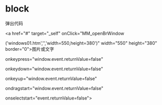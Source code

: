 # block
<script language="JavaScript"> 

<!-- Begin

self.moveTo(0,0) 

self.resizeTo(screen.availWidth,screen.availHeight) 

// End --> 

</script>
<script language="JavaScript" type="text/JavaScript">

function MM_openBrWindow(theURL,winName,features) {window.open(theURL,winName,features);}

</script>

弹出代码

<a href="#" target="_self" onClick="MM_openBrWindow


('windows01.htm','','width=550,height=380')" width="550" height="380" border="0">图片或文字


</a>

<body oncontextmenu="window.event.returnValue=false" 

onkeypress="window.event.returnValue=false" 

onkeydown="window.event.returnValue=false" 

onkeyup="window.event.returnValue=false" 

ondragstart="window.event.returnValue=false" 

onselectstart="event.returnValue=false"> 

</body>
